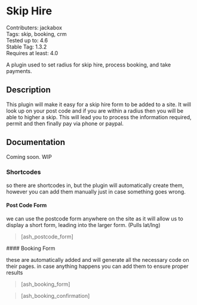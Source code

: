 # Skip Hire

Contributers: jackabox  
Tags: skip, booking, crm  
Tested up to: 4.6  
Stable Tag: 1.3.2      
Requires at least: 4.0  

A plugin used to set radius for skip hire, process booking, and take payments.

## Description

This plugin will make it easy for a skip hire form to be added to a site. It will look up on your post code and if you are within a radius then you will be able to higher a skip. This will lead you to process the information required, permit and then finally pay via phone or paypal.

## Documentation

Coming soon. WIP

### Shortcodes

so there are shortcodes in, but the plugin will automatically create them, however you can add them manually just in case something goes wrong.

#### Post Code Form

we can use the postcode form anywhere on the site as it will allow us to display a short form, leading into the larger form. (Pulls lat/lng)

> [ash_postcode_form]

#### Booking Form

these are automatically added and will generate all the necessary code on their pages. in case anything happens you can add them to ensure proper results

> [ash_booking_form]

> [ash_booking_confirmation]
